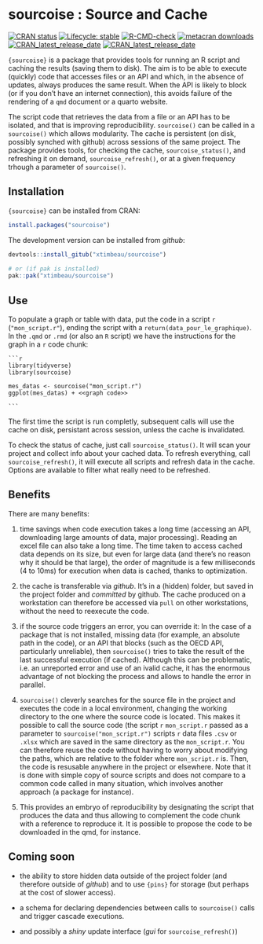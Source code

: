 
<!-- README.md is generated from README.Rmd. Please edit that file -->

# sourcoise : Source and Cache

<!-- badges: start -->

[![CRAN
status](https://www.r-pkg.org/badges/version/sourcoise)](https://CRAN.R-project.org/package=sourcoise)
[![Lifecycle:
stable](https://img.shields.io/badge/lifecycle-stable-brightgreen.svg)](https://lifecycle.r-lib.org/articles/stages.html#stable)
[![R-CMD-check](https://github.com/xtimbeau/sourcoise/actions/workflows/R-CMD-check.yaml/badge.svg)](https://github.com/xtimbeau/sourcoise/actions/workflows/R-CMD-check.yaml)
[![metacran
downloads](https://cranlogs.r-pkg.org/badges/sourcoise)](https://cran.r-project.org/package=sourcoise)
[![CRAN_latest_release_date](https://www.r-pkg.org/badges/last-release/sourcoise)](https://cran.r-project.org/package=sourcoise)
[![CRAN_latest_release_date](https://www.r-pkg.org/badges/last-release/sourcoise)](https://cran.r-project.org/package=sourcoise)
<!-- badges: end -->

`{sourcoise}` is a package that provides tools for running an R script
and caching the results (saving them to disk). The aim is to be able to
execute (quickly) code that accesses files or an API and which, in the
absence of updates, always produces the same result. When the API is
likely to block (or if you don’t have an internet connection), this
avoids failure of the rendering of a `qmd` document or a quarto website.

The script code that retrieves the data from a file or an API has to be
isolated, and that is improving reproducibility. `sourcoise()` can be
called in a `sourcoise()` which allows modularity. The cache is
persistent (on disk, possibly synched with github) across sessions of
the same project. The package provides tools, for checking the cache,
`sourcoise_status()`, and refreshing it on demand,
`sourcoise_refresh()`, or at a given frequency trhough a parameter of
`sourcoise()`.

## Installation

`{sourcoise}` can be installed from CRAN:

``` r
install.packages("sourcoise")
```

The development version can be installed from *github*:

``` r
devtools::install_gitub("xtimbeau/sourcoise")

# or (if pak is installed)
pak::pak("xtimbeau/sourcoise")
```

## Use

To populate a graph or table with data, put the code in a script `r`
(`"mon_script.r"`), ending the script with a
`return(data_pour_le_graphique)`. In the `.qmd` or `.rmd` (or also an
`R` script) we have the instructions for the graph in a `r` code chunk:

```` qmd
```r
library(tidyverse)
library(sourcoise)

mes_datas <- sourcoise("mon_script.r")
ggplot(mes_datas) + <<graph code>>

```
````

The first time the script is run completly, subsequent calls will use
the cache on disk, persistant across session, unless the cache is
invalidated.

To check the status of cache, just call `sourcoise_status()`. It will
scan your project and collect info about your cached data. To refresh
everything, call `sourcoise_refresh()`, it will execute all scripts and
refresh data in the cache. Options are available to filter what really
need to be refreshed.

## Benefits

There are many benefits:

1.  time savings when code execution takes a long time (accessing an
    API, downloading large amounts of data, major processing). Reading
    an excel file can also take a long time. The time taken to access
    cached data depends on its size, but even for large data (and
    there’s no reason why it should be that large), the order of
    magnitude is a few milliseconds (4 to 10ms) for execution when data
    is cached, thanks to optimization.

2.  the cache is transferable via *github*. It’s in a (hidden) folder,
    but saved in the project folder and *committed* by github. The cache
    produced on a workstation can therefore be accessed via `pull` on
    other workstations, without the need to reexecute the code.

3.  if the source code triggers an error, you can override it: In the
    case of a package that is not installed, missing data (for example,
    an absolute path in the code), or an API that blocks (such as the
    OECD API, particularly unreliable), then `sourcoise()` tries to take
    the result of the last successful execution (if cached). Although
    this can be problematic, i.e. an unreported error and use of an
    ivalid cache, it has the enormous advantage of not blocking the
    process and allows to handle the error in parallel.

4.  `sourcoise()` cleverly searches for the source file in the project
    and executes the code in a local environment, changing the working
    directory to the one where the source code is located. This makes it
    possible to call the source code (the script `r` `mon_script.r`
    passed as a parameter to `sourcoise("mon_script.r")` scripts `r`
    data files `.csv` or `.xlsx` which are saved in the same directory
    as the `mon_script.r`. You can therefore reuse the code without
    having to worry about modifying the paths, which are relative to the
    folder where `mon_script.r` is. Then, the code is resusable anywhere
    in the project or elsewhere. Note that it is done with simple copy
    of source scripts and does not compare to a common code called in
    many situation, which involves another approach (a package for
    instance).

5.  This provides an embryo of reproducibility by designating the script
    that produces the data and thus allowing to complement the code
    chunk with a reference to reproduce it. It is possible to propose
    the code to be downloaded in the qmd, for instance.

## Coming soon

- the ability to store hidden data outside of the project folder (and
  therefore outside of *github*) and to use `{pins}` for storage (but
  perhaps at the cost of slower access).

- a schema for declaring dependencies between calls to `sourcoise()`
  calls and trigger cascade executions.

- and possibly a *shiny* update interface (*gui* for
  `sourcoise_refresh()`)
